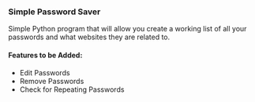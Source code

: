 ### Simple Password Saver
Simple Python program that will allow you create a working list of all your passwords and what websites they are related to.

#### Features to be Added:
- Edit Passwords
- Remove Passwords
- Check for Repeating Passwords
 
